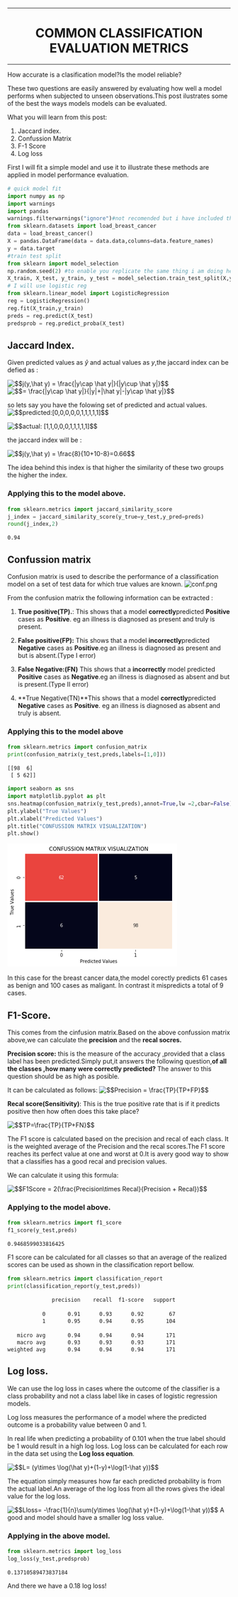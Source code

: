 
___

# <center>COMMON CLASSIFICATION EVALUATION METRICS</center>
___

How accurate is a clasification model?Is the model reliable?

These two questions are easily  answered by evaluating how well a model performs when subjected to unseen observations.This post ilustrates some of the best the ways models models can be evaluated.

What you will learn from this post:

1. Jaccard index.
1. Confussion Matrix
1. F-1 Score
1. Log loss



First I will fit a simple model and use it to illustrate these methods are applied in model performance evaluation.


```python
# quick model fit
import numpy as np
import warnings
import pandas
warnings.filterwarnings("ignore")#not recomended but i have included this for my own convenience.
from sklearn.datasets import load_breast_cancer
data = load_breast_cancer()
X = pandas.DataFrame(data = data.data,columns=data.feature_names)
y = data.target
#train test split
from sklearn import model_selection
np.random.seed(2) #to enable you replicate the same thing i am doing here.
X_train, X_test, y_train, y_test = model_selection.train_test_split(X,y,test_size=0.30)
# I will use logistic reg
from sklearn.linear_model import LogisticRegression
reg = LogisticRegression()
reg.fit(X_train,y_train)
preds = reg.predict(X_test)
predsprob = reg.predict_proba(X_test)
```

## Jaccard Index.

Given predicted values as $\hat y$ and actual values as $y$,the jaccard index can be defied as :

<img src="https://latex.codecogs.com/gif.latex?$$j(y,\hat&space;y)&space;=&space;\frac{|y\cap&space;\hat&space;y|}{|y\cup&space;\hat&space;y|}$$" title="$$j(y,\hat y) = \frac{|y\cap \hat y|}{|y\cup \hat y|}$$" />

<img src="https://latex.codecogs.com/gif.latex?$$=&space;\frac{|y\cap&space;\hat&space;y|}{|y|&plus;|\hat&space;y|-|y\cap&space;\hat&space;y|}$$" title="$$= \frac{|y\cap \hat y|}{|y|+|\hat y|-|y\cap \hat y|}$$" />

so lets say you have the folowing set of predicted and actual values.
<img src="https://latex.codecogs.com/gif.latex?$$predicted:[0,0,0,0,0,1,1,1,1,1]$$" title="$$predicted:[0,0,0,0,0,1,1,1,1,1]$$" />

<img src="https://latex.codecogs.com/gif.latex?$$actual:&space;[1,1,0,0,0,1,1,1,1,1]$$" title="$$actual: [1,1,0,0,0,1,1,1,1,1]$$" />

the jaccard index will be :

<img src="https://latex.codecogs.com/gif.latex?$$j(y,\hat&space;y)&space;=&space;\frac{8}{10&plus;10-8}=0.66$$" title="$$j(y,\hat y) = \frac{8}{10+10-8}=0.66$$" />

The idea behind this index is that higher the similarity of these two groups the higher the index.

### Applying this to the model above.


```python
from sklearn.metrics import jaccard_similarity_score
j_index = jaccard_similarity_score(y_true=y_test,y_pred=preds)
round(j_index,2)
```
    0.94

## Confussion matrix
Confusion matrix is used to describe the performance of a classification model on a set of test data for which true values are known.
![conf.png](attachment:image.png)

From the confusion matrix the following information can be extracted :

1. **True positive(TP).**: This shows that a model **correctly**predicted **Positive** cases as **Positive**.
eg an illness is diagnosed as present and truly is present.

1. **False positive(FP):** This shows that a model **incorrectly**predicted **Negative** cases as **Positive**.eg an illness is diagnosed as present and but is absent.(Type I error)

1. **False Negative:(FN)** This shows that a **incorrectly** model predicted **Positive** cases as **Negative**.eg an illness is diagnosed as absent and but is present.(Type II error)

1. **True Negative(TN)**This shows that a model **correctly**predicted **Negative** cases as **Positive**.
eg an illness is diagnosed as absent and truly is absent.

### Applying this to the model above


```python
from sklearn.metrics import confusion_matrix
print(confusion_matrix(y_test,preds,labels=[1,0]))
```

    [[98  6]
     [ 5 62]]



```python
import seaborn as sns
import matplotlib.pyplot as plt
sns.heatmap(confusion_matrix(y_test,preds),annot=True,lw =2,cbar=False)
plt.ylabel("True Values")
plt.xlabel("Predicted Values")
plt.title("CONFUSSION MATRIX VISUALIZATION")
plt.show()
```


![png](output_6_0.png)


In this case for the breast cancer data,the model corectly predicts 61 cases as benign and 100 cases as maligant.
In contrast it mispredicts a total of 9 cases.

## F1-Score.

This comes from the cinfusion matrix.Based on the above confussion matrix above,we can calculate the **precision** and the **recal socres.**

**Precision score:** this is the measure of the accuracy ,provided that a class label has been predicted.Simply put,it answers the following question,**of all the classes ,how many were correctly predicted?** The answer to this question should be as high as posible.

It can be calculated as follows:
<img src="https://latex.codecogs.com/gif.latex?$$Precision&space;=&space;\frac{TP}{TP&plus;FP}$$" title="$$Precision = \frac{TP}{TP+FP}$$" />

**Recal score(Sensitivity)**:
This is the true positive rate that is if it predicts positive then how often does this take place?

<img src="https://latex.codecogs.com/gif.latex?$$TP=\frac{TP}{TP&plus;FN}$$" title="$$TP=\frac{TP}{TP+FN}$$" />

The F1 score is calculated based on the precision and recal of each class.
It is the weighted average of the Precision and the recal scores.The F1 score reaches its perfect value at one and worst at 0.It is avery good way to show that a classifies has a good recal and precision values.

We can calculate it using this formula:

<img src="https://latex.codecogs.com/gif.latex?$$F1Score&space;=&space;2(\frac{Precision\times&space;Recal}{Precision&space;&plus;&space;Recal})$$" title="$$F1Score = 2(\frac{Precision\times Recal}{Precision + Recal})$$" />

### Applying to the model above.


```python
from sklearn.metrics import f1_score
f1_score(y_test,preds)
```
    0.9468599033816425

F1 score can be calculated for all classes so that an average of the realized scores can be used as shown in the classification report bellow.


```python
from sklearn.metrics import classification_report
print(classification_report(y_test,preds))
```

                  precision    recall  f1-score   support
    
               0       0.91      0.93      0.92        67
               1       0.95      0.94      0.95       104
    
       micro avg       0.94      0.94      0.94       171
       macro avg       0.93      0.93      0.93       171
    weighted avg       0.94      0.94      0.94       171
    


## Log loss.
We can use the log loss in cases where the outcome of the classifier is a class probability and not a class label like in cases of logistic regression models.

Log loss measures the performance of a model where the predicted outcome is a probability value between 0 and 1.

In real life when predicting a probability of 0.101 when the true label should be 1 would result in a high log loss.
Log loss can be calculated for each row in the data set using the **Log loss equation**. 

<img src="https://latex.codecogs.com/gif.latex?$$L=&space;(y\times&space;\log(\hat&space;y)&plus;(1-y)&plus;\log(1-\hat&space;y))$$" title="$$L= (y\times \log(\hat y)+(1-y)+\log(1-\hat y))$$" />

The equation simply measures how far each predicted probability is from the actual label.An average of the log loss from all the rows gives the ideal value for the log loss.

<img src="https://latex.codecogs.com/gif.latex?$$Lloss=&space;-\frac{1}{n}\sum(y\times&space;\log(\hat&space;y)&plus;(1-y)&plus;\log(1-\hat&space;y))$$" title="$$Lloss= -\frac{1}{n}\sum(y\times \log(\hat y)+(1-y)+\log(1-\hat y))$$" />
A good and model should have a smaller log loss value.

### Applying in the above model.


```python
from sklearn.metrics import log_loss
log_loss(y_test,predsprob)
```
    0.13710589473837184

And there we have a 0.18 log loss!
